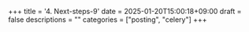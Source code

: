 +++
title = '4. Next-steps-9'
date = 2025-01-20T15:00:18+09:00
draft = false
descriptions = ""
categories = ["posting", "celery"]
+++

